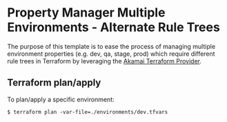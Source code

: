 # Property Manager Multiple Environments - Alternate Rule Trees

The purpose of this template is to ease the process of managing multiple environment properties (e.g. dev, qa, stage, prod) which require different rule trees in Terraform by leveraging the [Akamai Terraform Provider](https://techdocs.akamai.com/terraform/docs).

## Terraform plan/apply
To plan/apply a specific environment:

`$ terraform plan -var-file=./environments/dev.tfvars`